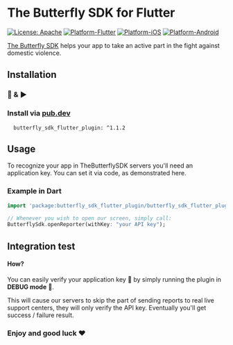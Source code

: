 # The Butterfly SDK for Flutter
[![License: Apache](https://img.shields.io/badge/License-Apache-yellow.svg)](https://github.com/TheButterflySDK/Flutter/blob/main/LICENSE)
[![Platform-Flutter](https://img.shields.io/badge/Platform-Flutter-blue.svg)](https://github.com/TheButterflySDK/Flutter)
[![Platform-iOS](https://img.shields.io/badge/Platform-iOS-lightgray.svg)](https://github.com/TheButterflySDK/iOS)
[![Platform-Android](https://img.shields.io/badge/Platform-Android-green.svg)](https://github.com/TheButterflySDK/Android)

[The Butterfly SDK](https://github.com/TheButterflySDK/About/blob/main/README.md) helps your app to take an active part in the fight against domestic violence.

## Installation
### 🔌 & ▶️

### Install via [pub.dev](https://pub.dev/packages/butterfly_sdk_flutter_plugin)

```
  butterfly_sdk_flutter_plugin: ^1.1.2
```

## Usage

To recognize your app in TheButterflySDK servers you'll need an application key. You can set it via code, as demonstrated here.

### Example in Dart

```Dart
import 'package:butterfly_sdk_flutter_plugin/butterfly_sdk_flutter_plugin.dart';

// Whenever you wish to open our screen, simply call:
ButterflySdk.openReporter(withKey: "your API key");
```

## Integration test
#### How?
You can easily verify your application key 🔑 by simply running the plugin in **DEBUG mode** 🐞.

This will cause our servers to skip the part of sending reports to real live support centers, they will only verify the API key. Eventually you'll get success / failure result.

### Enjoy and good luck ❤️

